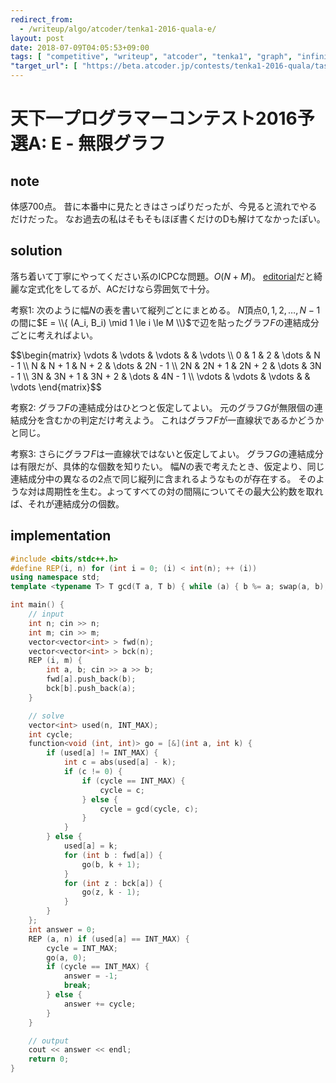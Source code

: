 ```yaml
---
redirect_from:
  - /writeup/algo/atcoder/tenka1-2016-quala-e/
layout: post
date: 2018-07-09T04:05:53+09:00
tags: [ "competitive", "writeup", "atcoder", "tenka1", "graph", "infinite-graph" ]
"target_url": [ "https://beta.atcoder.jp/contests/tenka1-2016-quala/tasks/tenka1_2016_qualA_e" ]
---
```


# 天下一プログラマーコンテスト2016予選A: E - 無限グラフ

## note

体感$700$点。
昔に本番中に見たときはさっぱりだったが、今見ると流れでやるだけだった。
なお過去の私はそもそもほぼ書くだけのDも解けてなかったぽい。

## solution

落ち着いて丁寧にやってください系のICPCな問題。$O(N + M)$。
[editorial](https://tenka1-2016-quala.contest.atcoder.jp/data/other/tenka1-2016-quala/editorial.pdf)だと綺麗な定式化をしてるが、ACだけなら雰囲気で十分。

考察1:
次のように幅$N$の表を書いて縦列ごとにまとめる。
$N$頂点$0, 1, 2, \dots, N - 1$の間に$E = \\{ (A_i, B_i) \mid 1 \le i \le M \\}$で辺を貼ったグラフ$F$の連結成分ごとに考えればよい。

<div>$$\begin{matrix}
    \vdots & \vdots & \vdots & & \vdots \\
    0 & 1 & 2 & \dots & N - 1 \\
    N & N + 1 & N + 2 & \dots & 2N - 1 \\
    2N & 2N + 1 & 2N + 2 & \dots & 3N - 1 \\
    3N & 3N + 1 & 3N + 2 & \dots & 4N - 1 \\
    \vdots & \vdots & \vdots & & \vdots
\end{matrix}$$</div>

考察2:
グラフ$F$の連結成分はひとつと仮定してよい。
元のグラフ$G$が無限個の連結成分を含むかの判定だけ考えよう。
これはグラフ$F$が一直線状であるかどうかと同じ。

考察3:
さらにグラフ$F$は一直線状ではないと仮定してよい。
グラフ$G$の連結成分は有限だが、具体的な個数を知りたい。
幅$N$の表で考えたとき、仮定より、同じ連結成分中の異なるの$2$点で同じ縦列に含まれるようなものが存在する。
そのような対は周期性を生む。よってすべての対の間隔についてその最大公約数を取れば、それが連結成分の個数。


## implementation

``` c++
#include <bits/stdc++.h>
#define REP(i, n) for (int i = 0; (i) < int(n); ++ (i))
using namespace std;
template <typename T> T gcd(T a, T b) { while (a) { b %= a; swap(a, b); } return b; }

int main() {
    // input
    int n; cin >> n;
    int m; cin >> m;
    vector<vector<int> > fwd(n);
    vector<vector<int> > bck(n);
    REP (i, m) {
        int a, b; cin >> a >> b;
        fwd[a].push_back(b);
        bck[b].push_back(a);
    }

    // solve
    vector<int> used(n, INT_MAX);
    int cycle;
    function<void (int, int)> go = [&](int a, int k) {
        if (used[a] != INT_MAX) {
            int c = abs(used[a] - k);
            if (c != 0) {
                if (cycle == INT_MAX) {
                    cycle = c;
                } else {
                    cycle = gcd(cycle, c);
                }
            }
        } else {
            used[a] = k;
            for (int b : fwd[a]) {
                go(b, k + 1);
            }
            for (int z : bck[a]) {
                go(z, k - 1);
            }
        }
    };
    int answer = 0;
    REP (a, n) if (used[a] == INT_MAX) {
        cycle = INT_MAX;
        go(a, 0);
        if (cycle == INT_MAX) {
            answer = -1;
            break;
        } else {
            answer += cycle;
        }
    }

    // output
    cout << answer << endl;
    return 0;
}
```
